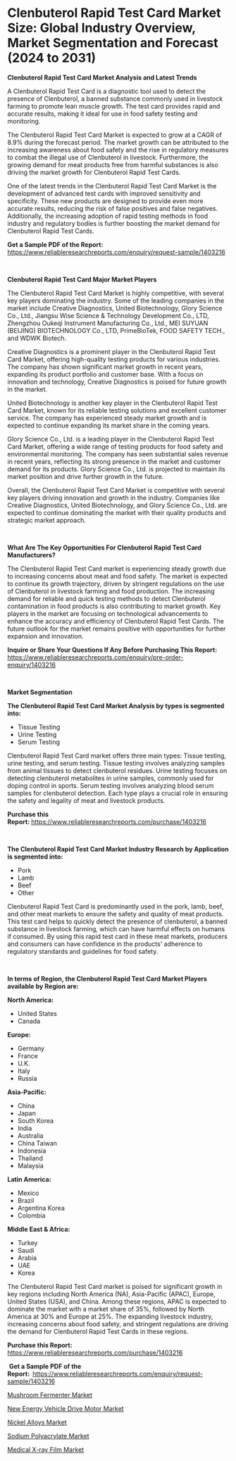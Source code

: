 <p><h1>Clenbuterol Rapid Test Card Market Size: Global Industry Overview, Market Segmentation and Forecast (2024 to 2031)</h1></p><p><strong>Clenbuterol Rapid Test Card Market Analysis and Latest Trends</strong></p>
<p><p>A Clenbuterol Rapid Test Card is a diagnostic tool used to detect the presence of Clenbuterol, a banned substance commonly used in livestock farming to promote lean muscle growth. The test card provides rapid and accurate results, making it ideal for use in food safety testing and monitoring.</p><p>The Clenbuterol Rapid Test Card Market is expected to grow at a CAGR of 8.9% during the forecast period. The market growth can be attributed to the increasing awareness about food safety and the rise in regulatory measures to combat the illegal use of Clenbuterol in livestock. Furthermore, the growing demand for meat products free from harmful substances is also driving the market growth for Clenbuterol Rapid Test Cards.</p><p>One of the latest trends in the Clenbuterol Rapid Test Card Market is the development of advanced test cards with improved sensitivity and specificity. These new products are designed to provide even more accurate results, reducing the risk of false positives and false negatives. Additionally, the increasing adoption of rapid testing methods in food industry and regulatory bodies is further boosting the market demand for Clenbuterol Rapid Test Cards.</p></p>
<p><strong>Get a Sample PDF of the Report:&nbsp;</strong> <a href="https://www.reliableresearchreports.com/enquiry/request-sample/1403216">https://www.reliableresearchreports.com/enquiry/request-sample/1403216</a></p>
<p>&nbsp;</p>
<p><strong>Clenbuterol Rapid Test Card Major Market Players</strong></p>
<p><p>The Clenbuterol Rapid Test Card Market is highly competitive, with several key players dominating the industry. Some of the leading companies in the market include Creative Diagnostics, United Biotechnology, Glory Science Co., Ltd., Jiangsu Wise Science & Technology Development Co., LTD, Zhengzhou Oukeqi Instrument Manufacturing Co., Ltd., MEI SUYUAN (BEIJING) BIOTECHNOLOGY Co., LTD, PrimeBioTek, FOOD SAFETY TECH., and WDWK Biotech.</p><p>Creative Diagnostics is a prominent player in the Clenbuterol Rapid Test Card Market, offering high-quality testing products for various industries. The company has shown significant market growth in recent years, expanding its product portfolio and customer base. With a focus on innovation and technology, Creative Diagnostics is poised for future growth in the market.</p><p>United Biotechnology is another key player in the Clenbuterol Rapid Test Card Market, known for its reliable testing solutions and excellent customer service. The company has experienced steady market growth and is expected to continue expanding its market share in the coming years.</p><p>Glory Science Co., Ltd. is a leading player in the Clenbuterol Rapid Test Card Market, offering a wide range of testing products for food safety and environmental monitoring. The company has seen substantial sales revenue in recent years, reflecting its strong presence in the market and customer demand for its products. Glory Science Co., Ltd. is projected to maintain its market position and drive further growth in the future.</p><p>Overall, the Clenbuterol Rapid Test Card Market is competitive with several key players driving innovation and growth in the industry. Companies like Creative Diagnostics, United Biotechnology, and Glory Science Co., Ltd. are expected to continue dominating the market with their quality products and strategic market approach.</p></p>
<p>&nbsp;</p>
<p><strong>What Are The Key Opportunities For Clenbuterol Rapid Test Card Manufacturers?</strong></p>
<p><p>The Clenbuterol Rapid Test Card market is experiencing steady growth due to increasing concerns about meat and food safety. The market is expected to continue its growth trajectory, driven by stringent regulations on the use of Clenbuterol in livestock farming and food production. The increasing demand for reliable and quick testing methods to detect Clenbuterol contamination in food products is also contributing to market growth. Key players in the market are focusing on technological advancements to enhance the accuracy and efficiency of Clenbuterol Rapid Test Cards. The future outlook for the market remains positive with opportunities for further expansion and innovation.</p></p>
<p><strong>Inquire or Share Your Questions If Any Before Purchasing This Report:</strong> <a href="https://www.reliableresearchreports.com/enquiry/pre-order-enquiry/1403216">https://www.reliableresearchreports.com/enquiry/pre-order-enquiry/1403216</a></p>
<p>&nbsp;</p>
<p><strong>Market Segmentation</strong></p>
<p><strong>The Clenbuterol Rapid Test Card Market Analysis by types is segmented into:</strong></p>
<p><ul><li>Tissue Testing</li><li>Urine Testing</li><li>Serum Testing</li></ul></p>
<p><p>Clenbuterol Rapid Test Card market offers three main types: Tissue testing, urine testing, and serum testing. Tissue testing involves analyzing samples from animal tissues to detect clenbuterol residues. Urine testing focuses on detecting clenbuterol metabolites in urine samples, commonly used for doping control in sports. Serum testing involves analyzing blood serum samples for clenbuterol detection. Each type plays a crucial role in ensuring the safety and legality of meat and livestock products.</p></p>
<p><strong>Purchase this Report:&nbsp;</strong><a href="https://www.reliableresearchreports.com/purchase/1403216">https://www.reliableresearchreports.com/purchase/1403216</a></p>
<p>&nbsp;</p>
<p><strong>The Clenbuterol Rapid Test Card Market Industry Research by Application is segmented into:</strong></p>
<p><ul><li>Pork</li><li>Lamb</li><li>Beef</li><li>Other</li></ul></p>
<p><p>Clenbuterol Rapid Test Card is predominantly used in the pork, lamb, beef, and other meat markets to ensure the safety and quality of meat products. This test card helps to quickly detect the presence of clenbuterol, a banned substance in livestock farming, which can have harmful effects on humans if consumed. By using this rapid test card in these meat markets, producers and consumers can have confidence in the products' adherence to regulatory standards and guidelines for food safety.</p></p>
<p>&nbsp;</p>
<p><strong>In terms of Region, the Clenbuterol Rapid Test Card Market Players available by Region are:</strong></p>
<p>
    <p> <strong> North America: </strong>
        <ul>
            <li>United States</li>
            <li>Canada</li>
        </ul>
        </p> 
    <p> <strong> Europe: </strong>
        <ul>
            <li>Germany</li>
            <li>France</li>
            <li>U.K.</li>
            <li>Italy</li>
            <li>Russia</li>
        </ul>
        </p> 
    <p> <strong> Asia-Pacific: </strong>
        <ul>
            <li>China</li>
            <li>Japan</li>
            <li>South Korea</li>
            <li>India</li>
            <li>Australia</li>
            <li>China Taiwan</li>
            <li>Indonesia</li>
            <li>Thailand</li>
            <li>Malaysia</li>
        </ul>
        </p> 
    <p> <strong> Latin America: </strong>
        <ul>
            <li>Mexico</li>
            <li>Brazil</li>
            <li>Argentina Korea</li>
            <li>Colombia</li>
        </ul>
        </p> 
    <p> <strong> Middle East & Africa: </strong>
        <ul>
            <li>Turkey</li>
            <li>Saudi</li>
            <li>Arabia</li>
            <li>UAE</li>
            <li>Korea</li>
        </ul>
    </p>
    </p>
<p><p>The Clenbuterol Rapid Test Card market is poised for significant growth in key regions including North America (NA), Asia-Pacific (APAC), Europe, United States (USA), and China. Among these regions, APAC is expected to dominate the market with a market share of 35%, followed by North America at 30% and Europe at 25%. The expanding livestock industry, increasing concerns about food safety, and stringent regulations are driving the demand for Clenbuterol Rapid Test Cards in these regions.</p></p>
<p><strong>Purchase this Report: </strong><a href="https://www.reliableresearchreports.com/purchase/1403216">https://www.reliableresearchreports.com/purchase/1403216</a></p>
<p>&nbsp;<strong>Get a Sample PDF of the Report:&nbsp;&nbsp;</strong><a href="https://www.reliableresearchreports.com/enquiry/request-sample/1403216">https://www.reliableresearchreports.com/enquiry/request-sample/1403216</a></p>
<p><strong></strong></p>
<p><p><a href="https://pretty-mail-caf.notion.site/Mushroom-Fermenter-Market-Research-Report-Provides-Critical-Insights-that-can-help-Shape-Business-De-f92fa7182d574993834156f07a736c55">Mushroom Fermenter Market</a></p><p><a href="https://automatic-knee-4c7.notion.site/New-Energy-Vehicle-Drive-Motor-Market-Challenges-Opportunities-and-Growth-Drivers-and-Major-Marke-e240089191e343e88d990a40a9c2772f">New Energy Vehicle Drive Motor Market</a></p><p><a href="https://view.publitas.com/reportprime-1/global-nickel-alloys-market-size-and-market-trends-insights-and-projections-from-2024-to-2031/">Nickel Alloys Market</a></p><p><a href="https://view.publitas.com/reportprime-1/sodium-polyacrylate-market-share-market-new-trends-analysis-report-by-type-by-application-by-end-use-by-region-and-segment-forecasts-2024-2031/">Sodium Polyacrylate Market</a></p><p><a href="https://woozy-pyroraptor-a1f.notion.site/Medical-X-ray-Film-Market-Analysis-and-Market-Size-Global-Industry-Overview-Market-Segmentation-an-ea642478c0be4ba5a66ed89e94032bf8">Medical X-ray Film Market</a></p></p>